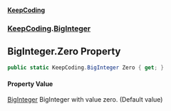 #### [KeepCoding](index.md 'index')
### [KeepCoding](KeepCoding.md 'KeepCoding').[BigInteger](KeepCoding_BigInteger.md 'KeepCoding.BigInteger')
## BigInteger.Zero Property
```csharp
public static KeepCoding.BigInteger Zero { get; }
```
#### Property Value
[BigInteger](KeepCoding_BigInteger.md 'KeepCoding.BigInteger')
BigInteger with value zero. (Default value)  
